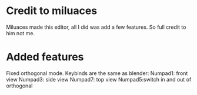 # Credit to miluaces

Miluaces made this editor, all I did was add a few features. So full credit to him not me.

# Added features

Fixed orthogonal mode. Keybinds are the same as blender:
Numpad1: front view
Numpad3: side view
Numpad7: top view
Numpad5:switch in and out of orthogonal